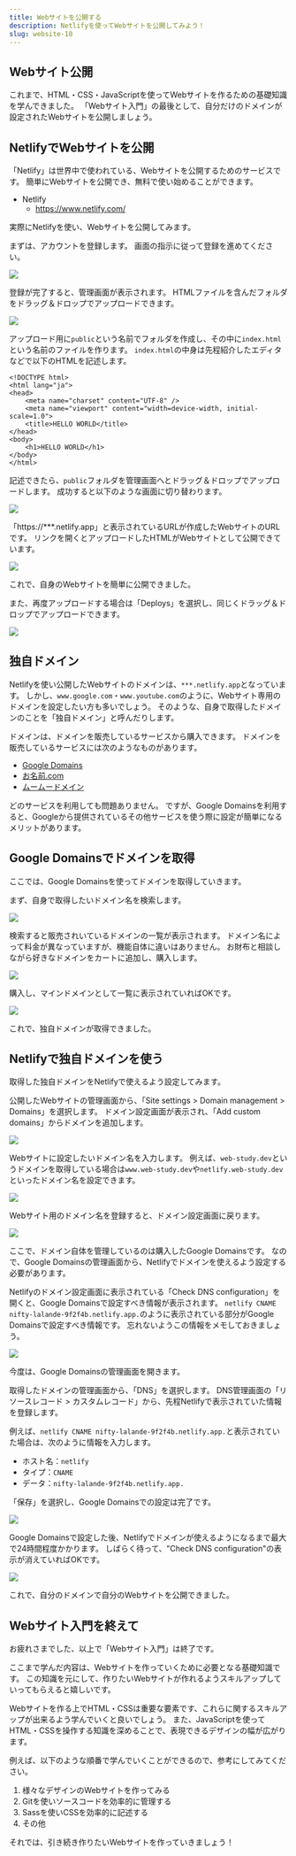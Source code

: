 ```yaml
---
title: Webサイトを公開する
description: Netlifyを使ってWebサイトを公開してみよう！
slug: website-10
---
```


## Webサイト公開

これまで、HTML・CSS・JavaScriptを使ってWebサイトを作るための基礎知識を学んできました。
「Webサイト入門」の最後として、自分だけのドメインが設定されたWebサイトを公開しましょう。

## NetlifyでWebサイトを公開

「Netlify」は世界中で使われている、Webサイトを公開するためのサービスです。
簡単にWebサイトを公開でき、無料で使い始めることができます。

- Netlify
    - https://www.netlify.com/

実際にNetlifyを使い、Webサイトを公開してみます。

まずは、アカウントを登録します。
画面の指示に従って登録を進めてください。

![](/images/website/netlify-01.png)

登録が完了すると、管理画面が表示されます。
HTMLファイルを含んだフォルダをドラッグ＆ドロップでアップロードできます。

![](/images/website/netlify-02.png)

アップロード用に`public`という名前でフォルダを作成し、その中に`index.html`という名前のファイルを作ります。
`index.html`の中身は先程紹介したエディタなどで以下のHTMLを記述します。

```html[public/index.html]
<!DOCTYPE html>
<html lang="ja">
<head>
    <meta name="charset" content="UTF-8" />
    <meta name="viewport" content="width=device-width, initial-scale=1.0">
    <title>HELLO WORLD</title>
</head>
<body>
    <h1>HELLO WORLD</h1>
</body>
</html>
```

記述できたら、`public`フォルダを管理画面へとドラッグ＆ドロップでアップロードします。
成功すると以下のような画面に切り替わります。

![](/images/website/netlify-03.png)

「https://***.netlify.app」と表示されているURLが作成したWebサイトのURLです。
リンクを開くとアップロードしたHTMLがWebサイトとして公開できています。

![](/images/website/netlify-hello.png)

これで、自身のWebサイトを簡単に公開できました。

また、再度アップロードする場合は「Deploys」を選択し、同じくドラッグ＆ドロップでアップロードできます。

![](/images/website/netlify-05.png)


## 独自ドメイン

Netlifyを使い公開したWebサイトのドメインは、`***.netlify.app`となっています。
しかし、`www.google.com`・`www.youtube.com`のように、Webサイト専用のドメインを設定したい方も多いでしょう。
そのような、自身で取得したドメインのことを「独自ドメイン」と呼んだりします。

ドメインは、ドメインを販売しているサービスから購入できます。
ドメインを販売しているサービスには次のようなものがあります。

- [Google Domains](https://domains.google/)
- [お名前.com](https://www.onamae.com/)
- [ムームードメイン](https://muumuu-domain.com/)

どのサービスを利用しても問題ありません。
ですが、Google Domainsを利用すると、Googleから提供されているその他サービスを使う際に設定が簡単になるメリットがあります。

## Google Domainsでドメインを取得

ここでは、Google Domainsを使ってドメインを取得していきます。

まず、自身で取得したいドメイン名を検索します。

![](/images/website/google-domains-1.png)

検索すると販売されいているドメインの一覧が表示されます。
ドメイン名によって料金が異なっていますが、機能自体に違いはありません。
お財布と相談しながら好きなドメインをカートに追加し、購入します。

![](/images/website/google-domains-2.png)

購入し、マインドメインとして一覧に表示されていればOKです。

![](/images/website/google-domains-3.png)

これで、独自ドメインが取得できました。


## Netlifyで独自ドメインを使う

取得した独自ドメインをNetlifyで使えるよう設定してみます。

公開したWebサイトの管理画面から、「Site settings > Domain management > Domains」を選択します。
ドメイン設定画面が表示され、「Add custom domains」からドメインを追加します。

![](/images/website/netlify-domain-1.png)

Webサイトに設定したいドメイン名を入力します。
例えば、`web-study.dev`というドメインを取得している場合は`www.web-study.dev`や`netlify.web-study.dev`といったドメイン名を設定できます。

![](/images/website/netlify-domain-2.png)

Webサイト用のドメイン名を登録すると、ドメイン設定画面に戻ります。

![](/images/website/netlify-domain-3.png)

ここで、ドメイン自体を管理しているのは購入したGoogle Domainsです。
なので、Google Domainsの管理画面から、Netlifyでドメインを使えるよう設定する必要があります。

Netlifyのドメイン設定画面に表示されている「Check DNS configuration」を開くと、Google Domainsで設定すべき情報が表示されます。
`netlify CNAME nifty-lalande-9f2f4b.netlify.app.`のように表示されている部分がGoogle Domainsで設定すべき情報です。
忘れないようこの情報をメモしておきましょう。

![](/images/website/netlify-domain-4.png)

今度は、Google Domainsの管理画面を開きます。

取得したドメインの管理画面から、「DNS」を選択します。
DNS管理画面の「リソースレコード > カスタムレコード」から、先程Netlifyで表示されていた情報を登録します。

例えば、`netlify CNAME nifty-lalande-9f2f4b.netlify.app.`と表示されていた場合は、次のように情報を入力します。

- ホスト名：`netlify`
- タイプ：`CNAME`
- データ：`nifty-lalande-9f2f4b.netlify.app.`

「保存」を選択し、Google Domainsでの設定は完了です。

![](/images/website/netlify-domain-5.png)

Google Domainsで設定した後、Netlifyでドメインが使えるようになるまで最大で24時間程度かかります。
しばらく待って、"Check DNS configuration"の表示が消えていればOKです。

![](/images/website/netlify-domain-6.png)

これで、自分のドメインで自分のWebサイトを公開できました。

## Webサイト入門を終えて

お疲れさまでした、以上で「Webサイト入門」は終了です。

ここまで学んだ内容は、Webサイトを作っていくために必要となる基礎知識です。
この知識を元にして、作りたいWebサイトが作れるようスキルアップしていってもらえると嬉しいです。

Webサイトを作る上でHTML・CSSは重要な要素です、これらに関するスキルアップが出来るよう学んでいくと良いでしょう。
また、JavaScriptを使ってHTML・CSSを操作する知識を深めることで、表現できるデザインの幅が広がります。

例えば、以下のような順番で学んでいくことができるので、参考にしてみてください。

1. 様々なデザインのWebサイトを作ってみる
1. Gitを使いソースコードを効率的に管理する
1. Sassを使いCSSを効率的に記述する
1. その他

それでは、引き続き作りたいWebサイトを作っていきましょう！
